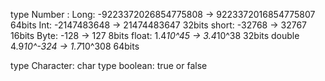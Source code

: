 type Number :
Long: -9223372026854775808 -> 9223372016854775807 64bits
Int: -2147483648 -> 21474483647 32bits
short: -32768 -> 32767 16bits
Byte: -128 -> 127 8bits
float: 1.4*10^45 -> 3.4*10^38 32bits
double 4.9*10^-324 -> 1.7*10^308 64bits

type Character:
char
type boolean:
true or false
